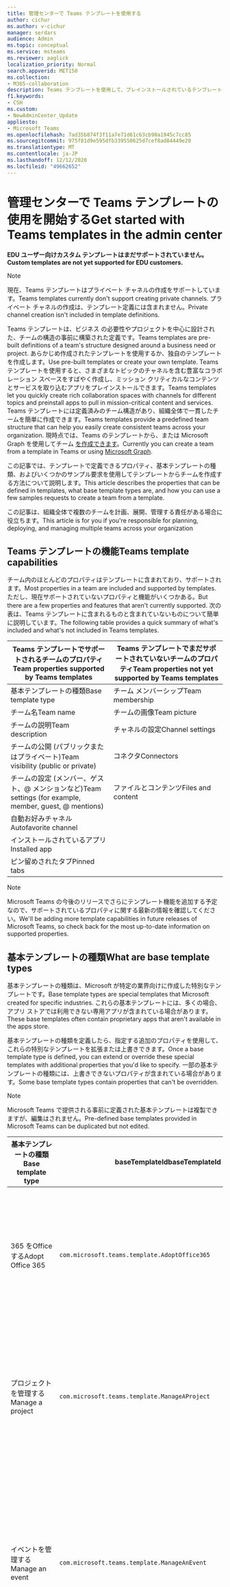 ```yaml
---
title: 管理センターで Teams テンプレートを使用する
author: cichur
ms.author: v-cichur
manager: serdars
audience: Admin
ms.topic: conceptual
ms.service: msteams
ms.reviewer: aaglick
localization_priority: Normal
search.appverid: MET150
ms.collection:
- M365-collaboration
description: Teams テンプレートを使用して、プレインストールされているテンプレートを使用して、さまざまなトピックのチャネルを含むコラボレーション スペースを作成する方法について説明します。
f1.keywords:
- CSH
ms.custom:
- NewAdminCenter_Update
appliesto:
- Microsoft Teams
ms.openlocfilehash: 7ad35b874f3f11a7e71d61c63cb90a1945c7cc85
ms.sourcegitcommit: 975f81d9e595dfb339550625d7cef8ad84449e20
ms.translationtype: MT
ms.contentlocale: ja-JP
ms.lasthandoff: 12/12/2020
ms.locfileid: "49662652"
---
```

# <a name="get-started-with-teams-templates-in-the-admin-center"></a><span data-ttu-id="13fd3-103">管理センターで Teams テンプレートの使用を開始する</span><span class="sxs-lookup"><span data-stu-id="13fd3-103">Get started with Teams templates in the admin center</span></span>

<span data-ttu-id="13fd3-104">**EDU ユーザー向けカスタム テンプレートはまだサポートされていません。**</span><span class="sxs-lookup"><span data-stu-id="13fd3-104">**Custom templates are not yet supported for EDU customers.**</span></span>

> [!NOTE]
> <span data-ttu-id="13fd3-105">現在、Teams テンプレートはプライベート チャネルの作成をサポートしています。</span><span class="sxs-lookup"><span data-stu-id="13fd3-105">Teams templates currently don't support creating private channels.</span></span> <span data-ttu-id="13fd3-106">プライベート チャネルの作成は、テンプレート定義には含まれません。</span><span class="sxs-lookup"><span data-stu-id="13fd3-106">Private channel creation isn't included in template definitions.</span></span>

<span data-ttu-id="13fd3-107">Teams テンプレートは、ビジネス の必要性やプロジェクトを中心に設計された、チームの構造の事前に構築された定義です。</span><span class="sxs-lookup"><span data-stu-id="13fd3-107">Teams templates are pre-built definitions of a team's structure designed around a business need or project.</span></span> <span data-ttu-id="13fd3-108">あらかじめ作成されたテンプレートを使用するか、独自のテンプレートを作成します。</span><span class="sxs-lookup"><span data-stu-id="13fd3-108">Use pre-built templates or create your own template.</span></span> <span data-ttu-id="13fd3-109">Teams テンプレートを使用すると、さまざまなトピックのチャネルを含む豊富なコラボレーション スペースをすばやく作成し、ミッション クリティカルなコンテンツとサービスを取り込むアプリをプレインストールできます。</span><span class="sxs-lookup"><span data-stu-id="13fd3-109">Teams templates let you quickly create rich collaboration spaces with channels for different topics and preinstall apps to pull in mission-critical content and services.</span></span> <span data-ttu-id="13fd3-110">Teams テンプレートには定義済みのチーム構造があり、組織全体で一貫したチームを簡単に作成できます。</span><span class="sxs-lookup"><span data-stu-id="13fd3-110">Teams templates provide a predefined team structure that can help you easily create consistent teams across your organization.</span></span> <span data-ttu-id="13fd3-111">現時点では、Teams のテンプレートから、または Microsoft Graph を使用してチーム [を作成できます](get-started-with-teams-templates.md)。</span><span class="sxs-lookup"><span data-stu-id="13fd3-111">Currently you can create a team from a template in Teams or using [Microsoft Graph](get-started-with-teams-templates.md).</span></span>

<span data-ttu-id="13fd3-112">この記事では、テンプレートで定義できるプロパティ、基本テンプレートの種類、およびいくつかのサンプル要求を使用してテンプレートからチームを作成する方法について説明します。</span><span class="sxs-lookup"><span data-stu-id="13fd3-112">This article describes the properties that can be defined in templates, what base template types are, and how you can use a few samples requests to create a team from a template.</span></span>

<span data-ttu-id="13fd3-113">この記事は、組織全体で複数のチームを計画、展開、管理する責任がある場合に役立ちます。</span><span class="sxs-lookup"><span data-stu-id="13fd3-113">This article is for you if you're responsible for planning, deploying, and managing multiple teams across your organization</span></span>

## <a name="teams-template-capabilities"></a><span data-ttu-id="13fd3-114">Teams テンプレートの機能</span><span class="sxs-lookup"><span data-stu-id="13fd3-114">Teams template capabilities</span></span>

<span data-ttu-id="13fd3-115">チーム内のほとんどのプロパティはテンプレートに含まれており、サポートされます。</span><span class="sxs-lookup"><span data-stu-id="13fd3-115">Most properties in a team are included and supported by templates.</span></span> <span data-ttu-id="13fd3-116">ただし、現在サポートされていないプロパティと機能がいくつかある。</span><span class="sxs-lookup"><span data-stu-id="13fd3-116">But there are a few properties and features that aren't currently supported.</span></span> <span data-ttu-id="13fd3-117">次の表は、Teams テンプレートに含まれるものと含まれていないものについて簡単に説明しています。</span><span class="sxs-lookup"><span data-stu-id="13fd3-117">The following table provides a quick summary of what's included and what's not included in Teams templates.</span></span>

| <span data-ttu-id="13fd3-118">**Teams テンプレートでサポートされるチームのプロパティ**</span><span class="sxs-lookup"><span data-stu-id="13fd3-118">**Team properties supported by Teams templates**</span></span> | <span data-ttu-id="13fd3-119">**Teams テンプレートでまだサポートされていないチームのプロパティ**</span><span class="sxs-lookup"><span data-stu-id="13fd3-119">**Team properties not yet supported by Teams templates**</span></span> |
| ------------------------------------------------ | -------------------------------------------------------- |
| <span data-ttu-id="13fd3-120">基本テンプレートの種類</span><span class="sxs-lookup"><span data-stu-id="13fd3-120">Base template type</span></span> | <span data-ttu-id="13fd3-121">チーム メンバーシップ</span><span class="sxs-lookup"><span data-stu-id="13fd3-121">Team membership</span></span> |
| <span data-ttu-id="13fd3-122">チーム名</span><span class="sxs-lookup"><span data-stu-id="13fd3-122">Team name</span></span> | <span data-ttu-id="13fd3-123">チームの画像</span><span class="sxs-lookup"><span data-stu-id="13fd3-123">Team picture</span></span> |
| <span data-ttu-id="13fd3-124">チームの説明</span><span class="sxs-lookup"><span data-stu-id="13fd3-124">Team description</span></span> | <span data-ttu-id="13fd3-125">チャネルの設定</span><span class="sxs-lookup"><span data-stu-id="13fd3-125">Channel settings</span></span> |
| <span data-ttu-id="13fd3-126">チームの公開 (パブリックまたはプライベート)</span><span class="sxs-lookup"><span data-stu-id="13fd3-126">Team visibility (public or private)</span></span> | <span data-ttu-id="13fd3-127">コネクタ</span><span class="sxs-lookup"><span data-stu-id="13fd3-127">Connectors</span></span> |
| <span data-ttu-id="13fd3-128">チームの設定 (メンバー、ゲスト、@ メンションなど)</span><span class="sxs-lookup"><span data-stu-id="13fd3-128">Team settings (for example, member, guest, @ mentions)</span></span> | <span data-ttu-id="13fd3-129">ファイルとコンテンツ</span><span class="sxs-lookup"><span data-stu-id="13fd3-129">Files and content</span></span> |
| <span data-ttu-id="13fd3-130">自動お好みチャネル</span><span class="sxs-lookup"><span data-stu-id="13fd3-130">Autofavorite channel</span></span> | |
| <span data-ttu-id="13fd3-131">インストールされているアプリ</span><span class="sxs-lookup"><span data-stu-id="13fd3-131">Installed app</span></span> | |
| <span data-ttu-id="13fd3-132">ピン留めされたタブ</span><span class="sxs-lookup"><span data-stu-id="13fd3-132">Pinned tabs</span></span> | |

> [!NOTE]
> <span data-ttu-id="13fd3-133">Microsoft Teams の今後のリリースでさらにテンプレート機能を追加する予定なので、サポートされているプロパティに関する最新の情報を確認してください。</span><span class="sxs-lookup"><span data-stu-id="13fd3-133">We'll be adding more template capabilities in future releases of Microsoft Teams, so check back for the most up-to-date information on supported properties.</span></span>

## <a name="what-are-base-template-types"></a><span data-ttu-id="13fd3-134">基本テンプレートの種類</span><span class="sxs-lookup"><span data-stu-id="13fd3-134">What are base template types</span></span>

<span data-ttu-id="13fd3-135">基本テンプレートの種類は、Microsoft が特定の業界向けに作成した特別なテンプレートです。</span><span class="sxs-lookup"><span data-stu-id="13fd3-135">Base template types are special templates that Microsoft created for specific industries.</span></span> <span data-ttu-id="13fd3-136">これらの基本テンプレートには、多くの場合、アプリ ストアでは利用できない専用アプリが含まれている場合があります。</span><span class="sxs-lookup"><span data-stu-id="13fd3-136">These base templates often contain proprietary apps that aren't available in the apps store.</span></span>

<span data-ttu-id="13fd3-137">基本テンプレートの種類を定義したら、指定する追加のプロパティを使用して、これらの特別なテンプレートを拡張または上書きできます。</span><span class="sxs-lookup"><span data-stu-id="13fd3-137">Once a base template type is defined, you can extend or override these special templates with additional properties that you'd like to specify.</span></span> <span data-ttu-id="13fd3-138">一部の基本テンプレートの種類には、上書きできないプロパティが含まれている場合があります。</span><span class="sxs-lookup"><span data-stu-id="13fd3-138">Some base template types contain properties that can't be overridden.</span></span>

> [!NOTE]
> <span data-ttu-id="13fd3-139">Microsoft Teams で提供される事前に定義された基本テンプレートは複製できますが、編集はされません。</span><span class="sxs-lookup"><span data-stu-id="13fd3-139">Pre-defined base templates provided in Microsoft Teams can be duplicated but not edited.</span></span>

| <span data-ttu-id="13fd3-140">基本テンプレートの種類</span><span class="sxs-lookup"><span data-stu-id="13fd3-140">Base template type</span></span> | <span data-ttu-id="13fd3-141">baseTemplateId</span><span class="sxs-lookup"><span data-stu-id="13fd3-141">baseTemplateId</span></span> | <span data-ttu-id="13fd3-142">この基本テンプレートに含まれるプロパティ</span><span class="sxs-lookup"><span data-stu-id="13fd3-142">Properties that come with this base template</span></span> |
| ------------------ | -------------- | ----------------------------------------------------- |
| <span data-ttu-id="13fd3-143">365 をOfficeする</span><span class="sxs-lookup"><span data-stu-id="13fd3-143">Adopt Office 365</span></span> |`com.microsoft.teams.template.AdoptOffice365`|  <span data-ttu-id="13fd3-144">チャネル:</span><span class="sxs-lookup"><span data-stu-id="13fd3-144">Channels:</span></span> <ul><li><span data-ttu-id="13fd3-145">一般</span><span class="sxs-lookup"><span data-stu-id="13fd3-145">General</span></span></li> <li><span data-ttu-id="13fd3-146">お知らせ</span><span class="sxs-lookup"><span data-stu-id="13fd3-146">Announcements</span></span></li> <li><span data-ttu-id="13fd3-147">チャンピオン コーナー</span><span class="sxs-lookup"><span data-stu-id="13fd3-147">Champions corner</span></span></li> <li><span data-ttu-id="13fd3-148">チーム フォーム</span><span class="sxs-lookup"><span data-stu-id="13fd3-148">Team forms</span></span></li></ul> <span data-ttu-id="13fd3-149">アプリ:</span><span class="sxs-lookup"><span data-stu-id="13fd3-149">Apps:</span></span> <ul><li><span data-ttu-id="13fd3-150">Wiki</span><span class="sxs-lookup"><span data-stu-id="13fd3-150">Wiki</span></span></li>  <li><span data-ttu-id="13fd3-151">カレンダー</span><span class="sxs-lookup"><span data-stu-id="13fd3-151">Calendar</span></span></li> |
| <span data-ttu-id="13fd3-152">プロジェクトを管理する</span><span class="sxs-lookup"><span data-stu-id="13fd3-152">Manage a project</span></span> |`com.microsoft.teams.template.ManageAProject`| <span data-ttu-id="13fd3-153">チャネル:</span><span class="sxs-lookup"><span data-stu-id="13fd3-153">Channels:</span></span> <ul><li><span data-ttu-id="13fd3-154">一般</span><span class="sxs-lookup"><span data-stu-id="13fd3-154">General</span></span></li> <li><span data-ttu-id="13fd3-155">お知らせ</span><span class="sxs-lookup"><span data-stu-id="13fd3-155">Announcements</span></span></li> <li><span data-ttu-id="13fd3-156">リソース</span><span class="sxs-lookup"><span data-stu-id="13fd3-156">Resources</span></span></li> <li><span data-ttu-id="13fd3-157">計画</span><span class="sxs-lookup"><span data-stu-id="13fd3-157">Planning</span></span></li></ul> <span data-ttu-id="13fd3-158">アプリ:</span><span class="sxs-lookup"><span data-stu-id="13fd3-158">Apps:</span></span><ul><li><span data-ttu-id="13fd3-159">Wiki</span><span class="sxs-lookup"><span data-stu-id="13fd3-159">Wiki</span></span></li><li><span data-ttu-id="13fd3-160">OneNote</span><span class="sxs-lookup"><span data-stu-id="13fd3-160">OneNote</span></span></li><li><span data-ttu-id="13fd3-161">プランナー</span><span class="sxs-lookup"><span data-stu-id="13fd3-161">Planner</span></span></li><li><span data-ttu-id="13fd3-162">リスト</span><span class="sxs-lookup"><span data-stu-id="13fd3-162">Lists</span></span></li>  </ul> |
| <span data-ttu-id="13fd3-163">イベントを管理する</span><span class="sxs-lookup"><span data-stu-id="13fd3-163">Manage an event</span></span>|`com.microsoft.teams.template.ManageAnEvent` | <span data-ttu-id="13fd3-164">チャネル:</span><span class="sxs-lookup"><span data-stu-id="13fd3-164">Channels:</span></span> <ul><li><span data-ttu-id="13fd3-165">一般</span><span class="sxs-lookup"><span data-stu-id="13fd3-165">General</span></span></li> <li><span data-ttu-id="13fd3-166">お知らせ</span><span class="sxs-lookup"><span data-stu-id="13fd3-166">Announcements</span></span></li> <li><span data-ttu-id="13fd3-167">予算</span><span class="sxs-lookup"><span data-stu-id="13fd3-167">Budget</span></span></li> <li><span data-ttu-id="13fd3-168">コンテンツ</span><span class="sxs-lookup"><span data-stu-id="13fd3-168">Content</span></span></li><li><span data-ttu-id="13fd3-169">物流</span><span class="sxs-lookup"><span data-stu-id="13fd3-169">Logistics</span></span></li> <li><span data-ttu-id="13fd3-170">計画</span><span class="sxs-lookup"><span data-stu-id="13fd3-170">Planning</span></span></li> <li> <span data-ttu-id="13fd3-171">マーケティングと PR</span><span class="sxs-lookup"><span data-stu-id="13fd3-171">Marketing and PR</span></span></li></ul> <span data-ttu-id="13fd3-172">アプリ:</span><span class="sxs-lookup"><span data-stu-id="13fd3-172">Apps:</span></span><ul><li><span data-ttu-id="13fd3-173">Wiki</span><span class="sxs-lookup"><span data-stu-id="13fd3-173">Wiki</span></span></li><li><span data-ttu-id="13fd3-174">Web サイト</span><span class="sxs-lookup"><span data-stu-id="13fd3-174">Website</span></span></li> <li><span data-ttu-id="13fd3-175">YouTube</span><span class="sxs-lookup"><span data-stu-id="13fd3-175">YouTube</span></span></li> <li><span data-ttu-id="13fd3-176">プランナー</span><span class="sxs-lookup"><span data-stu-id="13fd3-176">Planner</span></span></li> <li><span data-ttu-id="13fd3-177">OneNote</span><span class="sxs-lookup"><span data-stu-id="13fd3-177">OneNote</span></span></li></ul> |
|<span data-ttu-id="13fd3-178">従業員のオンボード</span><span class="sxs-lookup"><span data-stu-id="13fd3-178">Onboard employees</span></span>|`com.microsoft.teams.template.OnboardEmployees` | <span data-ttu-id="13fd3-179">チャネル:</span><span class="sxs-lookup"><span data-stu-id="13fd3-179">Channels:</span></span> <ul><li><span data-ttu-id="13fd3-180">一般</span><span class="sxs-lookup"><span data-stu-id="13fd3-180">General</span></span></li> <li><span data-ttu-id="13fd3-181">お知らせ</span><span class="sxs-lookup"><span data-stu-id="13fd3-181">Announcements</span></span></li> <li><span data-ttu-id="13fd3-182">従業員のチャット</span><span class="sxs-lookup"><span data-stu-id="13fd3-182">Employee chat</span></span></li> <li><span data-ttu-id="13fd3-183">トレーニング</span><span class="sxs-lookup"><span data-stu-id="13fd3-183">Training</span></span></li></ul><span data-ttu-id="13fd3-184">アプリ:</span><span class="sxs-lookup"><span data-stu-id="13fd3-184">Apps:</span></span><ul><li><span data-ttu-id="13fd3-185">Wiki</span><span class="sxs-lookup"><span data-stu-id="13fd3-185">Wiki</span></span></li><li><span data-ttu-id="13fd3-186">コミュニティ</span><span class="sxs-lookup"><span data-stu-id="13fd3-186">Communities</span></span></li><li><span data-ttu-id="13fd3-187">プランナー</span><span class="sxs-lookup"><span data-stu-id="13fd3-187">Planner</span></span></li></ul>|
|<span data-ttu-id="13fd3-188">ヘルプ デスクを整理する</span><span class="sxs-lookup"><span data-stu-id="13fd3-188">Organize help desk</span></span>| `com.microsoft.teams.template.OrganizeHelpDesk`|<span data-ttu-id="13fd3-189">チャネル:</span><span class="sxs-lookup"><span data-stu-id="13fd3-189">Channels:</span></span><ul><li><span data-ttu-id="13fd3-190">一般</span><span class="sxs-lookup"><span data-stu-id="13fd3-190">General</span></span></li><li><span data-ttu-id="13fd3-191">お知らせ</span><span class="sxs-lookup"><span data-stu-id="13fd3-191">Announcements</span></span></li><li><span data-ttu-id="13fd3-192">FAQ</span><span class="sxs-lookup"><span data-stu-id="13fd3-192">FAQ</span></span></li></ul><span data-ttu-id="13fd3-193">アプリ:</span><span class="sxs-lookup"><span data-stu-id="13fd3-193">Apps:</span></span><ul><li><span data-ttu-id="13fd3-194">Wiki</span><span class="sxs-lookup"><span data-stu-id="13fd3-194">Wiki</span></span></li><li><span data-ttu-id="13fd3-195">OneNote</span><span class="sxs-lookup"><span data-stu-id="13fd3-195">OneNote</span></span></li><li><span data-ttu-id="13fd3-196">プランナー</span><span class="sxs-lookup"><span data-stu-id="13fd3-196">Planner</span></span> </li><li><span data-ttu-id="13fd3-197">称賛</span><span class="sxs-lookup"><span data-stu-id="13fd3-197">Praise</span></span></li></ul> |
| <span data-ttu-id="13fd3-198">患者の治療で共同作業を行う</span><span class="sxs-lookup"><span data-stu-id="13fd3-198">Collaborate on patient care</span></span>| `healthcareWard`| <span data-ttu-id="13fd3-199">チャネル:</span><span class="sxs-lookup"><span data-stu-id="13fd3-199">Channels:</span></span><ul><li><span data-ttu-id="13fd3-200">一般</span><span class="sxs-lookup"><span data-stu-id="13fd3-200">General</span></span></li><li><span data-ttu-id="13fd3-201">お知らせ</span><span class="sxs-lookup"><span data-stu-id="13fd3-201">Announcements</span></span></li><li><span data-ttu-id="13fd3-202">Huddles</span><span class="sxs-lookup"><span data-stu-id="13fd3-202">Huddles</span></span></li><li><span data-ttu-id="13fd3-203">丸め</span><span class="sxs-lookup"><span data-stu-id="13fd3-203">Rounds</span></span></li><li><span data-ttu-id="13fd3-204">スタッフ</span><span class="sxs-lookup"><span data-stu-id="13fd3-204">Staffing</span></span></li><li><span data-ttu-id="13fd3-205">トレーニング</span><span class="sxs-lookup"><span data-stu-id="13fd3-205">Training</span></span></li></ul> <span data-ttu-id="13fd3-206">アプリ:</span><span class="sxs-lookup"><span data-stu-id="13fd3-206">Apps:</span></span> <ul><li><span data-ttu-id="13fd3-207">Wiki</span><span class="sxs-lookup"><span data-stu-id="13fd3-207">Wiki</span></span></li><li><span data-ttu-id="13fd3-208">リスト</span><span class="sxs-lookup"><span data-stu-id="13fd3-208">Lists</span></span>  </li></ul>|
| <span data-ttu-id="13fd3-209">グローバルクライシスまたはイベントで共同作業する</span><span class="sxs-lookup"><span data-stu-id="13fd3-209">Collaborate on global crisis or event</span></span> |`com.microsoft.teams.template.CollaborateOnAGlobalCrisisOrEvent`| <span data-ttu-id="13fd3-210">チャネル:</span><span class="sxs-lookup"><span data-stu-id="13fd3-210">Channels:</span></span> <ul><li><span data-ttu-id="13fd3-211">一般</span><span class="sxs-lookup"><span data-stu-id="13fd3-211">General</span></span><li><span data-ttu-id="13fd3-212">お知らせ</span><span class="sxs-lookup"><span data-stu-id="13fd3-212">Announcements</span></span></li><li><span data-ttu-id="13fd3-213">世界のニュース</span><span class="sxs-lookup"><span data-stu-id="13fd3-213">World news</span></span></li><li><span data-ttu-id="13fd3-214">ビジネス継続性</span><span class="sxs-lookup"><span data-stu-id="13fd3-214">Business continuity</span></span></li><li><span data-ttu-id="13fd3-215">リモートでの作業</span><span class="sxs-lookup"><span data-stu-id="13fd3-215">Remote working</span></span></li><li><span data-ttu-id="13fd3-216">内部通信</span><span class="sxs-lookup"><span data-stu-id="13fd3-216">Internal comms</span></span></li><li><span data-ttu-id="13fd3-217">外部通信</span><span class="sxs-lookup"><span data-stu-id="13fd3-217">External comms</span></span></li><li><span data-ttu-id="13fd3-218">承認要求</span><span class="sxs-lookup"><span data-stu-id="13fd3-218">Approvals request</span></span></li><li><span data-ttu-id="13fd3-219">顧客からの苦情</span><span class="sxs-lookup"><span data-stu-id="13fd3-219">Customer complaints</span></span></li><li><span data-ttu-id="13fd3-220">クード</span><span class="sxs-lookup"><span data-stu-id="13fd3-220">Kudos</span></span></li><li><span data-ttu-id="13fd3-221">エグゼクティブ更新</span><span class="sxs-lookup"><span data-stu-id="13fd3-221">Executive update</span></span></li></ul><span data-ttu-id="13fd3-222">アプリ:</span><span class="sxs-lookup"><span data-stu-id="13fd3-222">Apps:</span></span> <ul><li><span data-ttu-id="13fd3-223">称賛</span><span class="sxs-lookup"><span data-stu-id="13fd3-223">Praise</span></span></li><li><span data-ttu-id="13fd3-224">Wiki</span><span class="sxs-lookup"><span data-stu-id="13fd3-224">Wiki</span></span></li><li><span data-ttu-id="13fd3-225">Web サイト</span><span class="sxs-lookup"><span data-stu-id="13fd3-225">Website</span></span></li><li><span data-ttu-id="13fd3-226">プランナー</span><span class="sxs-lookup"><span data-stu-id="13fd3-226">Planner</span></span></li></ul>|
|<span data-ttu-id="13fd3-227">銀行の支店内で共同作業を行う</span><span class="sxs-lookup"><span data-stu-id="13fd3-227">Collaborate within a bank branch</span></span>| `com.microsoft.teams.template.CollaborateWithinABankBranch`|<span data-ttu-id="13fd3-228">チャネル:</span><span class="sxs-lookup"><span data-stu-id="13fd3-228">Channels:</span></span> <ul><li><span data-ttu-id="13fd3-229">一般</span><span class="sxs-lookup"><span data-stu-id="13fd3-229">General</span></span><li><span data-ttu-id="13fd3-230">お知らせ</span><span class="sxs-lookup"><span data-stu-id="13fd3-230">Announcements</span></span></li><li><span data-ttu-id="13fd3-231">Huddles</span><span class="sxs-lookup"><span data-stu-id="13fd3-231">Huddles</span></span></li><li><span data-ttu-id="13fd3-232">顧客会議</span><span class="sxs-lookup"><span data-stu-id="13fd3-232">Customer meetings</span></span></li><li><span data-ttu-id="13fd3-233">承認要求</span><span class="sxs-lookup"><span data-stu-id="13fd3-233">Approvals Request</span></span> </li><li><span data-ttu-id="13fd3-234">コーチ</span><span class="sxs-lookup"><span data-stu-id="13fd3-234">Coaching</span></span></li><li><span data-ttu-id="13fd3-235">スキル開発</span><span class="sxs-lookup"><span data-stu-id="13fd3-235">Skills development</span></span></li><li><span data-ttu-id="13fd3-236">ローン処理</span><span class="sxs-lookup"><span data-stu-id="13fd3-236">Loan processing</span></span></li><li><span data-ttu-id="13fd3-237">顧客からの苦情</span><span class="sxs-lookup"><span data-stu-id="13fd3-237">Customer complaints</span></span></li><li><span data-ttu-id="13fd3-238">クード</span><span class="sxs-lookup"><span data-stu-id="13fd3-238">Kudos</span></span></li><li><span data-ttu-id="13fd3-239">楽しい情報</span><span class="sxs-lookup"><span data-stu-id="13fd3-239">Fun stuff</span></span></li><li><span data-ttu-id="13fd3-240">コンプライアンス</span><span class="sxs-lookup"><span data-stu-id="13fd3-240">Compliance</span></span></li></ul><span data-ttu-id="13fd3-241">アプリ:</span><span class="sxs-lookup"><span data-stu-id="13fd3-241">Apps:</span></span><ul><li><span data-ttu-id="13fd3-242">称賛</span><span class="sxs-lookup"><span data-stu-id="13fd3-242">Praise</span></span> </li></ul>|
|<span data-ttu-id="13fd3-243">インシデントの対応を調整する</span><span class="sxs-lookup"><span data-stu-id="13fd3-243">Coordinate incident response</span></span>| `com.microsoft.teams.template.CoordinateIncidentResponse`|<span data-ttu-id="13fd3-244">チャネル:</span><span class="sxs-lookup"><span data-stu-id="13fd3-244">Channels:</span></span> <ul><li><span data-ttu-id="13fd3-245">一般</span><span class="sxs-lookup"><span data-stu-id="13fd3-245">General</span></span><li><span data-ttu-id="13fd3-246">お知らせ</span><span class="sxs-lookup"><span data-stu-id="13fd3-246">Announcements</span></span></li><li><span data-ttu-id="13fd3-247">物流</span><span class="sxs-lookup"><span data-stu-id="13fd3-247">Logistics</span></span></li><li><span data-ttu-id="13fd3-248">計画</span><span class="sxs-lookup"><span data-stu-id="13fd3-248">Planning</span></span></li><li><span data-ttu-id="13fd3-249">回復</span><span class="sxs-lookup"><span data-stu-id="13fd3-249">Recovery</span></span></li><li><span data-ttu-id="13fd3-250">緊急</span><span class="sxs-lookup"><span data-stu-id="13fd3-250">Urgent</span></span></li></ul> <span data-ttu-id="13fd3-251">アプリ:</span><span class="sxs-lookup"><span data-stu-id="13fd3-251">Apps:</span></span> <ul><li><span data-ttu-id="13fd3-252">Wiki</span><span class="sxs-lookup"><span data-stu-id="13fd3-252">Wiki</span></span></li><li><span data-ttu-id="13fd3-253">Excel</span><span class="sxs-lookup"><span data-stu-id="13fd3-253">Excel</span></span></li><li><span data-ttu-id="13fd3-254">OneNote</span><span class="sxs-lookup"><span data-stu-id="13fd3-254">OneNote</span></span></li><li><span data-ttu-id="13fd3-255">SharePoint</span><span class="sxs-lookup"><span data-stu-id="13fd3-255">SharePoint</span></span></li><li><span data-ttu-id="13fd3-256">プランナー</span><span class="sxs-lookup"><span data-stu-id="13fd3-256">Planner</span></span></li></ul>|
|<span data-ttu-id="13fd3-257">病院</span><span class="sxs-lookup"><span data-stu-id="13fd3-257">Hospital</span></span>| `healthcareHospital` |<span data-ttu-id="13fd3-258">チャネル:</span><span class="sxs-lookup"><span data-stu-id="13fd3-258">Channels:</span></span> <ul><li><span data-ttu-id="13fd3-259">一般</span><span class="sxs-lookup"><span data-stu-id="13fd3-259">General</span></span></li><li><span data-ttu-id="13fd3-260">お知らせ</span><span class="sxs-lookup"><span data-stu-id="13fd3-260">Announcements</span></span></li><li><span data-ttu-id="13fd3-261">コンプライアンス</span><span class="sxs-lookup"><span data-stu-id="13fd3-261">Compliance</span></span></li><li><span data-ttu-id="13fd3-262">Custodial</span><span class="sxs-lookup"><span data-stu-id="13fd3-262">Custodial</span></span></li><li><span data-ttu-id="13fd3-263">人事</span><span class="sxs-lookup"><span data-stu-id="13fd3-263">Human resources</span></span></li><li><span data-ttu-id="13fd3-264">[分数]</span><span class="sxs-lookup"><span data-stu-id="13fd3-264">Pharmacy</span></span></li></ul> <span data-ttu-id="13fd3-265">アプリ:</span><span class="sxs-lookup"><span data-stu-id="13fd3-265">Apps:</span></span> <ul><li><span data-ttu-id="13fd3-266">Wiki</span><span class="sxs-lookup"><span data-stu-id="13fd3-266">Wiki</span></span></li><li><span data-ttu-id="13fd3-267">リスト</span><span class="sxs-lookup"><span data-stu-id="13fd3-267">Lists</span></span>  </li></ul>|
|<span data-ttu-id="13fd3-268">ストアを整理する</span><span class="sxs-lookup"><span data-stu-id="13fd3-268">Organize a store</span></span>| `retailStore` |<span data-ttu-id="13fd3-269">チャネル:</span><span class="sxs-lookup"><span data-stu-id="13fd3-269">Channels:</span></span> <ul><li><span data-ttu-id="13fd3-270">一般</span><span class="sxs-lookup"><span data-stu-id="13fd3-270">General</span></span><li><span data-ttu-id="13fd3-271">Shift の手渡し</span><span class="sxs-lookup"><span data-stu-id="13fd3-271">Shift handoff</span></span></li><li><span data-ttu-id="13fd3-272">学習</span><span class="sxs-lookup"><span data-stu-id="13fd3-272">Learning</span></span></li></ul> <span data-ttu-id="13fd3-273">アプリ:</span><span class="sxs-lookup"><span data-stu-id="13fd3-273">Apps:</span></span> <ul><li><span data-ttu-id="13fd3-274">Wiki</span><span class="sxs-lookup"><span data-stu-id="13fd3-274">Wiki</span></span></li><li><span data-ttu-id="13fd3-275">プランナー</span><span class="sxs-lookup"><span data-stu-id="13fd3-275">Planner</span></span></li></ul>|
|<span data-ttu-id="13fd3-276">品質と安全性</span><span class="sxs-lookup"><span data-stu-id="13fd3-276">Quality and safety</span></span> |`com.microsoft.teams.template.QualitySafety`|<span data-ttu-id="13fd3-277">チャネル:</span><span class="sxs-lookup"><span data-stu-id="13fd3-277">Channels:</span></span> <ul><li><span data-ttu-id="13fd3-278">一般</span><span class="sxs-lookup"><span data-stu-id="13fd3-278">General</span></span><li><span data-ttu-id="13fd3-279">お知らせ</span><span class="sxs-lookup"><span data-stu-id="13fd3-279">Announcements</span></span></li><li><span data-ttu-id="13fd3-280">行 1</span><span class="sxs-lookup"><span data-stu-id="13fd3-280">Line 1</span></span></li><li><span data-ttu-id="13fd3-281">行 2</span><span class="sxs-lookup"><span data-stu-id="13fd3-281">Line 2</span></span></li><li><span data-ttu-id="13fd3-282">行 3</span><span class="sxs-lookup"><span data-stu-id="13fd3-282">Line 3</span></span></li><li><span data-ttu-id="13fd3-283">安全性</span><span class="sxs-lookup"><span data-stu-id="13fd3-283">Safety</span></span></li><li><span data-ttu-id="13fd3-284">トレーニング</span><span class="sxs-lookup"><span data-stu-id="13fd3-284">Training</span></span></li><li><span data-ttu-id="13fd3-285">メンテナンス</span><span class="sxs-lookup"><span data-stu-id="13fd3-285">Maintenance</span></span></li><li><span data-ttu-id="13fd3-286">楽しい情報</span><span class="sxs-lookup"><span data-stu-id="13fd3-286">Fun stuff</span></span></li></ul> <span data-ttu-id="13fd3-287">アプリ:</span><span class="sxs-lookup"><span data-stu-id="13fd3-287">Apps:</span></span> <ul><li><span data-ttu-id="13fd3-288">Wiki</span><span class="sxs-lookup"><span data-stu-id="13fd3-288">Wiki</span></span></li><li><span data-ttu-id="13fd3-289">プランナー</span><span class="sxs-lookup"><span data-stu-id="13fd3-289">Planner</span></span></li></ul>|
|<span data-ttu-id="13fd3-290">リテール - マネージャーの共同作業</span><span class="sxs-lookup"><span data-stu-id="13fd3-290">Retail - manager collaboration</span></span>| `retailManagerCollaboration` |<span data-ttu-id="13fd3-291">チャネル:</span><span class="sxs-lookup"><span data-stu-id="13fd3-291">Channels:</span></span> <ul><li><span data-ttu-id="13fd3-292">一般</span><span class="sxs-lookup"><span data-stu-id="13fd3-292">General</span></span><li><span data-ttu-id="13fd3-293">操作</span><span class="sxs-lookup"><span data-stu-id="13fd3-293">Operations</span></span></li><li><span data-ttu-id="13fd3-294">学習</span><span class="sxs-lookup"><span data-stu-id="13fd3-294">Learning</span></span></li></ul> <span data-ttu-id="13fd3-295">アプリ:</span><span class="sxs-lookup"><span data-stu-id="13fd3-295">Apps:</span></span> <ul><li><span data-ttu-id="13fd3-296">Wiki</span><span class="sxs-lookup"><span data-stu-id="13fd3-296">Wiki</span></span></li><li><span data-ttu-id="13fd3-297">プランナー</span><span class="sxs-lookup"><span data-stu-id="13fd3-297">Planner</span></span></li></ul>|
||||

<span data-ttu-id="13fd3-298">テンプレートカテゴリの詳細については、次のカテゴリを参照してください。</span><span class="sxs-lookup"><span data-stu-id="13fd3-298">For more information about the template categories, see the following categories:</span></span>

- [<span data-ttu-id="13fd3-299">財務テンプレート</span><span class="sxs-lookup"><span data-stu-id="13fd3-299">Financial templates</span></span>](financial-teams-templates-in-the-admin-console.md)
- [<span data-ttu-id="13fd3-300">一般的なテンプレート</span><span class="sxs-lookup"><span data-stu-id="13fd3-300">General templates</span></span>](general-teams-templates-in-the-admin-console.md)
- [<span data-ttu-id="13fd3-301">政府機関のテンプレート</span><span class="sxs-lookup"><span data-stu-id="13fd3-301">Government templates</span></span>](government-teams-templates-in-the-admin-console.md)
- [<span data-ttu-id="13fd3-302">医療テンプレート</span><span class="sxs-lookup"><span data-stu-id="13fd3-302">Healthcare templates</span></span>](expand-teams-across-your-org/healthcare/healthcare-templates-admin-console.md)
- [<span data-ttu-id="13fd3-303">製造テンプレート</span><span class="sxs-lookup"><span data-stu-id="13fd3-303">Manufacturing templates</span></span>](manufacturing-teams-templates-in-the-admin-console.md)
- [<span data-ttu-id="13fd3-304">小売用テンプレート</span><span class="sxs-lookup"><span data-stu-id="13fd3-304">Retail templates</span></span>](retail-teams-templates-in-the-admin-console.md)

## <a name="template-size-limits"></a><span data-ttu-id="13fd3-305">テンプレートのサイズ制限</span><span class="sxs-lookup"><span data-stu-id="13fd3-305">Template size limits</span></span>

<span data-ttu-id="13fd3-306">テンプレートは、チャネル、タブ、アプリの特定の数に制限されます。</span><span class="sxs-lookup"><span data-stu-id="13fd3-306">Templates are limited to a specific number of channels, tabs, and apps.</span></span>

 > [!Note]
 > <span data-ttu-id="13fd3-307">テンプレートから作成したチャネル、タブ、アプリをチームに追加できます。</span><span class="sxs-lookup"><span data-stu-id="13fd3-307">You can add more channels, tabs, and apps to the team after it's been created from a template.</span></span>

|<span data-ttu-id="13fd3-308">機能</span><span class="sxs-lookup"><span data-stu-id="13fd3-308">Feature</span></span> | <span data-ttu-id="13fd3-309">制限</span><span class="sxs-lookup"><span data-stu-id="13fd3-309">Limit</span></span>|
|-|-|
|<span data-ttu-id="13fd3-310">テンプレートごとのチャネル</span><span class="sxs-lookup"><span data-stu-id="13fd3-310">Channels per template</span></span> | <span data-ttu-id="13fd3-311">15</span><span class="sxs-lookup"><span data-stu-id="13fd3-311">15</span></span> |
|<span data-ttu-id="13fd3-312">テンプレートのチャネルごとのタブ</span><span class="sxs-lookup"><span data-stu-id="13fd3-312">Tabs per channel in a template</span></span> | <span data-ttu-id="13fd3-313">20</span><span class="sxs-lookup"><span data-stu-id="13fd3-313">20</span></span> |
|<span data-ttu-id="13fd3-314">テンプレートごとのアプリ</span><span class="sxs-lookup"><span data-stu-id="13fd3-314">Apps per template</span></span> | <span data-ttu-id="13fd3-315">50</span><span class="sxs-lookup"><span data-stu-id="13fd3-315">50</span></span>|
|||

<span data-ttu-id="13fd3-316">詳細 [については、「Teams の制限と](limits-specifications-teams.md) 仕様」を参照してください。</span><span class="sxs-lookup"><span data-stu-id="13fd3-316">See [Limits and specifications of Teams](limits-specifications-teams.md) for more information.</span></span>

## <a name="related-topics"></a><span data-ttu-id="13fd3-317">関連項目</span><span class="sxs-lookup"><span data-stu-id="13fd3-317">Related topics</span></span>

- [<span data-ttu-id="13fd3-318">カスタム チーム テンプレートを作成する</span><span class="sxs-lookup"><span data-stu-id="13fd3-318">Create a custom team template</span></span>](create-a-team-template.md)
- [<span data-ttu-id="13fd3-319">既存のチーム テンプレートからチーム テンプレートを作成する</span><span class="sxs-lookup"><span data-stu-id="13fd3-319">Create a team template from an existing team template</span></span>](create-template-from-existing-template.md)
- [<span data-ttu-id="13fd3-320">既存のチームからテンプレートを作成する</span><span class="sxs-lookup"><span data-stu-id="13fd3-320">Create a template from an existing team</span></span>](create-template-from-existing-team.md)
